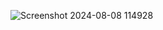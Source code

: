 ![Screenshot 2024-08-08 114928](https://github.com/user-attachments/assets/fe699454-e798-404a-abb1-43993ae98b78)
